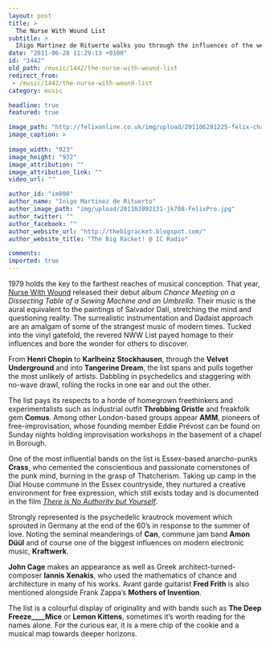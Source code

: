 ```yaml
---
layout: post
title: >
  The Nurse With Wound List
subtitle: >
  Iñigo Martinez de Rituerto walks you through the influences of the weirdest band ever
date: "2011-06-28 11:29:13 +0100"
id: "1442"
old_path: /music/1442/the-nurse-with-wound-list
redirect_from:
 - /music/1442/the-nurse-with-wound-list
category: music

headline: true
featured: true

image_path: "http://felixonline.co.uk/img/upload/201106281225-felix-chance-meeting-front.jpg"
image_caption: >
  
image_width: "923"
image_height: "932"
image_attribution: ""
image_attribution_link: ""
video_url: ""

author_id: "im808"
author_name: "Inigo Martinez de Rituerto"
author_image_path: "img/upload/201102092131-jk708-FelixPro.jpg"
author_twitter: ""
author_facebook: ""
author_website_url: "http://thebigracket.blogspot.com/"
author_website_title: "The Big Racket! @ IC Radio"

comments:
imported: true
---
```


1979 holds the key to the farthest reaches of musical conception. That year, [Nurse With Wound](http://brainwashed.com/nww/) released their debut album _Chance Meeting on a Dissecting Table of a Sewing Machine and an Umbrella_. Their music is the aural equivalent to the paintings of Salvador Dalí, stretching the mind and questioning reality. The surrealistic instrumentation and Dadaist approach are an amalgam of some of the strangest music of modern times. Tucked into the vinyl gatefold, the revered NWW List payed homage to their influences and bore the wonder for others to discover.

From __Henri Chopin__ to __Karlheinz Stockhausen__, through the __Velvet Underground__ and into __Tangerine Dream__, the list spans and pulls together the most unlikely of artists. Dabbling in psychedelics and staggering with no-wave drawl, rolling the rocks in one ear and out the other.

The list pays its respects to a horde of homegrown freethinkers and experimentalists such as industrial outfit __Throbbing Gristle__ and freakfolk gem __Comus__. Among other London-based groups appear __AMM__, pioneers of free-improvisation, whose founding member Eddie Prévost can be found on Sunday nights holding improvisation workshops in the basement of a chapel in Borough.

One of the most influential bands on the list is Essex-based anarcho-punks __Crass__, who cemented the conscientious and passionate cornerstones of the punk mind, burning in the grasp of Thatcherism. Taking up camp in the Dial House commune in the Essex countryside, they nurtured a creative environment for free expression, which still exists today and is documented in the film [_There is No Authority but Yourself_](http://minimovies.org/documentaires/view/crass).

Strongly represented is the psychedelic krautrock movement which sprouted in Germany at the end of the 60’s in response to the summer of love. Noting the seminal meanderings of __Can__, commune jam band __Amon Düül__ and of course one of the biggest influences on modern electronic music, __Kraftwerk__.

__John Cage__ makes an appearance as well as Greek architect-turned-composer __Iannis Xenakis__, who used the mathematics of chance and architecture in many of his works. Avant garde guitarist __Fred Frith__ is also mentioned alongside Frank Zappa’s __Mothers of Invention__.

The list is a colourful display of originality and with bands such as __The Deep Freeze____Mice__ or __Lemon Kittens__, sometimes it’s worth reading for the names alone. For the curious ear, it is a mere chip of the cookie and a musical map towards deeper horizons.
